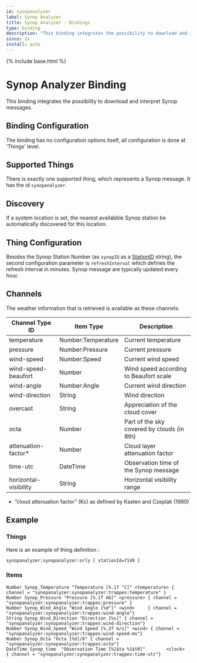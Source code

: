```yaml
---
id: synopanalyzer
label: Synop Analyzer
title: Synop Analyzer - Bindings
type: binding
description: "This binding integrates the possibility to download and interpret Synop messages."
since: 2x
install: auto
---
```


<!-- Attention authors: Do not edit directly. Please add your changes to the appropriate source repository -->

{% include base.html %}

# Synop Analyzer Binding

This binding integrates the possibility to download and interpret Synop messages.

## Binding Configuration

The binding has no configuration options itself, all configuration is done at 'Things' level.

## Supported Things

There is exactly one supported thing, which represents a Synop message. It has the id `synopanalyzer`.

## Discovery

If a system location is set, the nearest availabble Synop station be automatically discovered for this location.

## Thing Configuration

Besides the Synop Station Number (as ```synopID``` as a [StationID](https://www.ogimet.com/gsynop_nav.phtml.en) string), the second configuration parameter is ```refreshInterval``` which defines the refresh interval in minutes.
Synop message are typically updated every hour.


## Channels

The weather information that is retrieved is available as these channels:

| Channel Type ID       | Item Type          | Description                                |
|-----------------------|--------------------|--------------------------------------------|
| temperature           | Number:Temperature | Current temperature                        |
| pressure              | Number:Pressure    | Current pressure                           |
| wind-speed            | Number:Speed       | Current wind speed                         |
| wind-speed-beaufort   | Number             | Wind speed according to Beaufort scale     |
| wind-angle            | Number:Angle       | Current wind direction                     |
| wind-direction        | String             | Wind direction                             |
| overcast              | String             | Appreciation of the cloud cover            |
| octa                  | Number             | Part of the sky covered by clouds (in 8th) |
| attenuation-factor*   | Number             | Cloud layer attenuation factor             |
| time-utc              | DateTime           | Observation time of the Synop message      |
| horizontal-visibility | String             | Horizontal visibility range                |

*   ”cloud attenuation factor” (Kc) as defined by Kasten and Czeplak (1980)

## Example

### Things

Here is an example of thing definition :

```
synopanalyzer:synopanalyzer:orly [ stationId=7149 ]
```

### Items

```
Number Synop_Temperature "Temperature [%.1f °C]" <temperature> { channel = "synopanalyzer:synopanalyzer:trappes:temperature" }
Number Synop_Pressure "Pressure [%.1f mb]" <pressure> { channel = "synopanalyzer:synopanalyzer:trappes:pressure" }
Number Synop_Wind_Angle "Wind Angle [%d°]" <wind>     { channel = "synopanalyzer:synopanalyzer:trappes:wind-angle"}
String Synop_Wind_Direction "Direction [%s]" { channel = "synopanalyzer:synopanalyzer:trappes:wind-direction"}
Number Synop_Wind_Speed "Wind Speed [%.2f m/s]" <wind> { channel = "synopanalyzer:synopanalyzer:trappes:wind-speed-ms"}
Number Synop_Octa "Octa [%d]/8" { channel = "synopanalyzer:synopanalyzer:trappes:octa"}
DateTime Synop_time  "Observation Time [%1$ta %1$tR]"        <clock>   { channel = "synopanalyzer:synopanalyzer:trappes:time-utc"}
```

